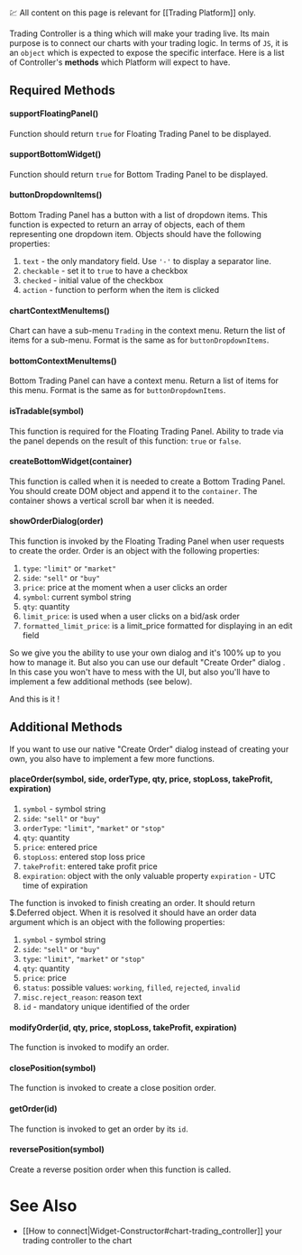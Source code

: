 :chart: All content on this page is relevant for [[Trading Platform]] only.

Trading Controller is a thing which will make your trading live. Its main purpose is to connect our charts with your trading logic. In terms of `JS`, it is an `object` which is expected to expose the specific interface. Here is a list of Controller's **methods** which Platform will expect to have.

## Required Methods 

#### supportFloatingPanel()
Function should return `true` for Floating Trading Panel to be displayed.

#### supportBottomWidget()
Function should return `true` for Bottom Trading Panel to be displayed.

#### buttonDropdownItems()
Bottom Trading Panel has a button with a list of dropdown items. This function is expected to return an array of objects, each of them representing one dropdown item. Objects should have the following properties:

1. `text` - the only mandatory field. Use `'-'` to display a separator line.
2. `checkable` - set it to `true` to have a checkbox
3. `checked` - initial value of the checkbox
4. `action` - function to perform when the item is clicked

#### chartContextMenuItems()
Chart can have a sub-menu `Trading` in the context menu. Return the list of items for a sub-menu. Format is the same as for `buttonDropdownItems`.

#### bottomContextMenuItems()
Bottom Trading Panel can have a context menu. Return a list of items for this menu. Format is the same as for `buttonDropdownItems`.

#### isTradable(symbol)
This function is required for the Floating Trading Panel. Ability to trade via the panel depends on the result of this function: `true` or `false`.

#### createBottomWidget(container)
This function is called when it is needed to create a Bottom Trading Panel. You should create DOM object and append it to the `container`. The container shows a vertical scroll bar when it is needed.

#### showOrderDialog(order)
This function is invoked by the Floating Trading Panel when user requests to create the order. Order is an object with the following properties:

1. `type`: `"limit"` or `"market"`
2. `side`: `"sell"` or `"buy"`
3. `price`: price at the moment when a user clicks an order
4. `symbol`: current symbol string
5. `qty`: quantity
6. `limit_price`: is used when a user clicks on a bid/ask order
7. `formatted_limit_price`: is a limit_price formatted for displaying in an edit field

So we give you the ability to use your own dialog and it's 100% up to you how to manage it. But also you can use our default "Create Order" dialog . In this case you won't have to mess with the UI, but also you'll have to implement a few additional methods (see below).

And this is it !

## Additional Methods 

If you want to use our native "Create Order" dialog instead of creating your own, you also have to implement a few more functions.

#### placeOrder(symbol, side, orderType, qty, price, stopLoss, takeProfit, expiration)

1. `symbol` - symbol string
2. `side`: `"sell"` or `"buy"`
3. `orderType`: `"limit"`, `"market"` or `"stop"`
4. `qty`: quantity
5. `price`: entered price
6. `stopLoss`: entered stop loss price
7. `takeProfit`: entered take profit price
8. `expiration`: object with the only valuable property `expiration` - UTC time of expiration

The function is invoked to finish creating an order. It should return $.Deferred object. When it is resolved it should have an order data argument which is an object with the following properties:

1. `symbol` - symbol string
2. `side`: `"sell"` or `"buy"`
3. `type`: `"limit"`, `"market"` or `"stop"`
4. `qty`: quantity
5. `price`: price
6. `status`: possible values: `working`, `filled`, `rejected`, `invalid`
7. `misc.reject_reason`: reason text
8. `id` - mandatory unique identified of the order

#### modifyOrder(id, qty, price, stopLoss, takeProfit, expiration)
The function is invoked to modify an order.

#### closePosition(symbol)
The function is invoked to create a close position order.

#### getOrder(id)
The function is invoked to get an order by its `id`.

#### reversePosition(symbol)
Create a reverse position order when this function is called.

# See Also
  * [[How to connect|Widget-Constructor#chart-trading_controller]] your trading controller to the chart